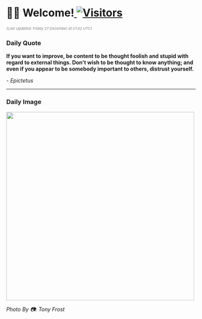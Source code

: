 <h1>👋🏽 Welcome!<a href="https://github.com/OmitNomis/"> <img src="https://visitor-badge.laobi.icu/badge?page_id=OmitNomis" alt="Visitors"></a></h1>

<i><p style="font-size: 0.6rem; color:gray">(Last Updated: Friday 27 December at 01:42 UTC)</p></i>

<h3> Daily Quote </h3>
<b><p>If you want to improve, be content to be thought foolish and stupid with regard to external things. Don&#39;t wish to be thought to know anything; and even if you appear to be somebody important to others, distrust yourself.</p></b>
<i><caption style="font-size: 0.8rem; color:gray;">- Epictetus</caption></i>


<hr>

<h3>Daily Image</h3>
<a href="https://images.unsplash.com/photo-1733697184692-efd62759118e?crop=entropy&cs=srgb&fm=jpg&ixid=M3w2MjM3MzF8MHwxfHJhbmRvbXx8fHx8fHx8fDE3MzUyNjM3MjF8&ixlib=rb-4.0.3&q=85" target="_blank"><img style="height:500px;" src=https://images.unsplash.com/photo-1733697184692-efd62759118e?crop=entropy&cs=srgb&fm=jpg&ixid=M3w2MjM3MzF8MHwxfHJhbmRvbXx8fHx8fHx8fDE3MzUyNjM3MjF8&ixlib=rb-4.0.3&q=85"/></a>

<i><caption style="font-size: 0.8rem; color:gray;"> Photo By 📷: Tony Frost</caption></i>

